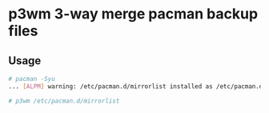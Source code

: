 # p3wm 3-way merge pacman backup files

## Usage

```sh
# pacman -Syu
... [ALPM] warning: /etc/pacman.d/mirrorlist installed as /etc/pacman.d/mirrorlist.pacnew

# p3wm /etc/pacman.d/mirrorlist
```

[git-mergetool]: https://git-scm.com/docs/git-mergetool
